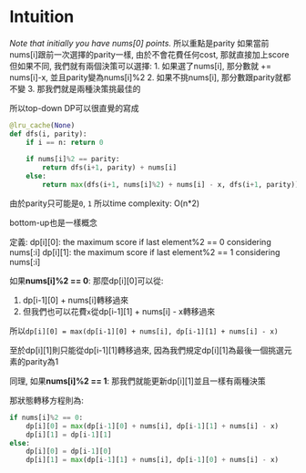 # Intuition

*Note that initially you have nums[0] points.*
所以重點是parity
如果當前nums[i]跟前一次選擇的parity一樣, 由於不會花費任何cost, 那就直接加上score
但如果不同, 我們就有兩個決策可以選擇:
    1. 如果選了nums[i], 那分數就 += nums[i]-x, 並且parity變為nums[i]%2
    2. 如果不挑nums[i], 那分數跟parity就都不變
    3. 那我們就是兩種決策挑最佳的

所以top-down DP可以很直覺的寫成

```py
@lru_cache(None)
def dfs(i, parity):
    if i == n: return 0
    
    if nums[i]%2 == parity:
        return dfs(i+1, parity) + nums[i]
    else:
        return max(dfs(i+1, nums[i]%2) + nums[i] - x, dfs(i+1, parity))
```

由於parity只可能是`0`, `1`
所以time complexity: O(n*2)

bottom-up也是一樣概念

定義:
dp[i][0]: the maximum score if last element%2 == 0 considering nums[:i]
dp[i][1]: the maximum score if last element%2 == 1 considering nums[:i]

如果**nums[i]%2 == 0**:
那麼dp[i][0]可以從:
1. dp[i-1][0] + nums[i]轉移過來
2. 但我們也可以花費`x`從dp[i-1][1] + nums[i] - x轉移過來

所以`dp[i][0] = max(dp[i-1][0] + nums[i], dp[i-1][1] + nums[i] - x)`

至於dp[i][1]則只能從dp[i-1][1]轉移過來, 因為我們規定dp[i][1]為最後一個挑選元素的parity為1

同理, 如果**nums[i]%2 == 1**:
那我們就能更新dp[i][1]並且一樣有兩種決策

那狀態轉移方程則為:

```py
if nums[i]%2 == 0:
    dp[i][0] = max(dp[i-1][0] + nums[i], dp[i-1][1] + nums[i] - x)
    dp[i][1] = dp[i-1][1]
else:
    dp[i][0] = dp[i-1][0]
    dp[i][1] = max(dp[i-1][1] + nums[i], dp[i-1][0] + nums[i] - x)
```